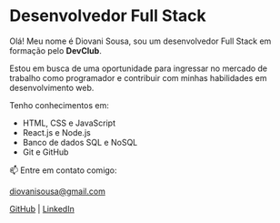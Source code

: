 <body>
    <div class="container">
        <h1>Desenvolvedor Full Stack</h1>
        <p>Olá! Meu nome é Diovani Sousa, sou um desenvolvedor Full Stack em formação pelo <strong>DevClub</strong>.</p>
        <p>Estou em busca de uma oportunidade para ingressar no mercado de trabalho como programador e contribuir com minhas habilidades em desenvolvimento web.</p>
        <p>Tenho conhecimentos em:</p>
        <ul>
            <li>HTML, CSS e JavaScript</li>
            <li>React.js e Node.js</li>
            <li>Banco de dados SQL e NoSQL</li>
            <li>Git e GitHub</li>
        </ul>
        <div class="contact">
            <p>📫 Entre em contato comigo:</p>
            <p><a href="mailto:diovanisousa@gmail.com">diovanisousa@gmail.com</a></p>
            <p><a href="https://github.com/seuusuario">GitHub</a> | <a href="https://www.linkedin.com/in/diovani-sousa-792a6b354">LinkedIn</a></p>
        </div>
    </div>
</body>
</html>
